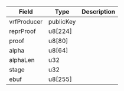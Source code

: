 | Field | Type | Description |
|--|--|--|
| vrfProducer |  publicKey | |
| reprProof |  u8[224] | |
| proof |  u8[80] | |
| alpha |  u8[64] | |
| alphaLen |  u32 | |
| stage |  u32 | |
| ebuf |  u8[255] | |
